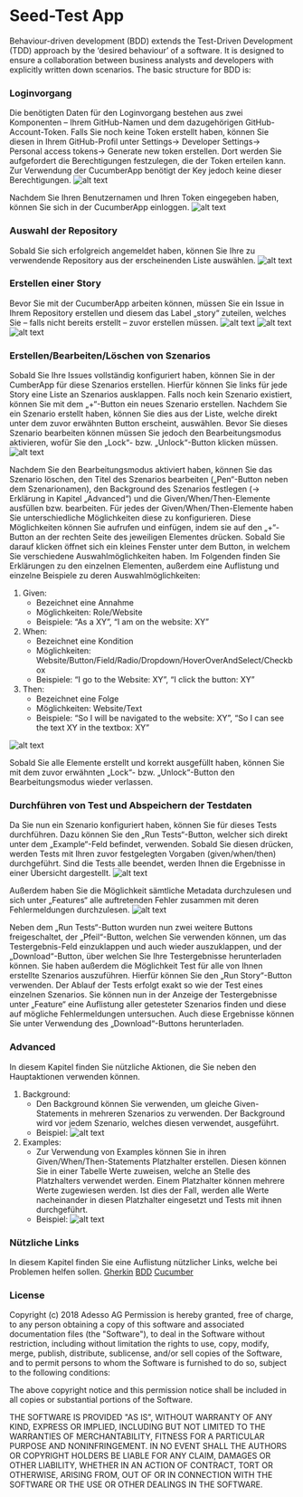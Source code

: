 # Seed-Test App
Behaviour-driven development (BDD) extends the Test-Driven Development (TDD) approach by the ‘desired behaviour’ of a software. It is designed to ensure a collaboration between business analysts and developers with explicitly written down scenarios. The basic structure for BDD is:

### Loginvorgang
Die benötigten Daten für den Loginvorgang bestehen aus zwei Komponenten – Ihrem GitHub-Namen und dem dazugehörigen GitHub-Account-Token. 
Falls Sie noch keine Token erstellt haben, können Sie diesen in Ihrem GitHub-Profil unter Settings-> Developer Settings-> Personal access tokens-> Generate new token erstellen. Dort werden Sie aufgefordert die Berechtigungen festzulegen, die der Token erteilen kann. Zur Verwendung der CucumberApp benötigt der Key jedoch keine dieser Berechtigungen. 
![alt text](https://github.com/adessoCucumber/Cucumber/blob/master/docs/img1.png "Personal access token")

Nachdem Sie Ihren Benutzernamen und Ihren Token eingegeben haben, können Sie sich in der CucumberApp einloggen.
![alt text](https://github.com/adessoCucumber/Cucumber/blob/master/docs/img2.png "Login")

### Auswahl der Repository
Sobald Sie sich erfolgreich angemeldet haben, können Sie Ihre zu verwendende Repository aus der erscheinenden Liste auswählen.
![alt text](https://github.com/adessoCucumber/Cucumber/blob/master/docs/img3.png "Login Repository")

### Erstellen einer Story
Bevor Sie mit der CucumberApp arbeiten können, müssen Sie ein Issue in Ihrem Repository erstellen und diesem das Label „story“ zuteilen, welches Sie – falls nicht bereits erstellt – zuvor erstellen müssen.
![alt text](https://github.com/adessoCucumber/Cucumber/blob/master/docs/img4.png "Github issue")
![alt text](https://github.com/adessoCucumber/Cucumber/blob/master/docs/img5.png "Github label")
![alt text](https://github.com/adessoCucumber/Cucumber/blob/master/docs/img6.png "Github issue label")
 
### Erstellen/Bearbeiten/Löschen von Szenarios
Sobald Sie Ihre Issues vollständig konfiguriert haben, können Sie in der CumberApp für diese Szenarios erstellen. Hierfür können Sie links für jede Story eine Liste an Szenarios ausklappen. Falls noch kein Szenario existiert, können Sie mit dem „+“-Button ein neues Szenario erstellen. Nachdem Sie ein Szenario erstellt haben, können Sie dies aus der Liste, welche direkt unter dem zuvor erwähnten Button erscheint, auswählen. Bevor Sie dieses Szenario bearbeiten können müssen Sie jedoch den Bearbeitungsmodus aktivieren, wofür Sie den „Lock“- bzw. „Unlock“-Button klicken müssen.
![alt text](https://github.com/adessoCucumber/Cucumber/blob/master/docs/img7.png "Unlock Scenario")

Nachdem Sie den Bearbeitungsmodus aktiviert haben, können Sie das Szenario löschen, den Titel des Szenarios bearbeiten („Pen“-Button neben dem Szenarionamen), den Background des Szenarios festlegen (-> Erklärung in Kapitel „Advanced“) und die Given/When/Then-Elemente ausfüllen bzw. bearbeiten. Für jedes der Given/When/Then-Elemente haben Sie unterschiedliche Möglichkeiten diese zu konfigurieren.  Diese Möglichkeiten können Sie aufrufen und einfügen, indem sie auf den „+“-Button an der rechten Seite des jeweiligen Elementes drücken. Sobald Sie darauf klicken öffnet sich ein kleines Fenster unter dem Button, in welchem Sie verschiedene Auswahlmöglichkeiten haben.
Im Folgenden finden Sie Erklärungen zu den einzelnen Elementen, außerdem eine Auflistung und einzelne Beispiele zu deren Auswahlmöglichkeiten:

1.	Given:
    *	Bezeichnet eine Annahme
    *	Möglichkeiten: Role/Website
    *	Beispiele: “As a XY”, “I am on the website: XY”
2.	When:
    *	Bezeichnet eine Kondition
    *	Möglichkeiten: Website/Button/Field/Radio/Dropdown/HoverOverAndSelect/Checkbox
    *	Beispiele: “I go to the Website: XY”, “I click the button: XY”
3.	Then:
    *	Bezeichnet eine Folge
    *	Möglichkeiten: Website/Text
    *	Beispiele: “So I will be navigated to the website: XY”, “So I can see the text XY in the textbox: XY”

![alt text](https://github.com/adessoCucumber/Cucumber/blob/master/docs/img8.png "Edit scenario")

Sobald Sie alle Elemente erstellt und korrekt ausgefüllt haben, können Sie mit dem zuvor erwähnten „Lock“- bzw. „Unlock“-Button den Bearbeitungsmodus wieder verlassen.

### Durchführen von Test und Abspeichern der Testdaten
Da Sie nun ein Szenario konfiguriert haben, können Sie für dieses Tests durchführen. Dazu können Sie den „Run Tests“-Button, welcher sich direkt unter dem „Example“-Feld befindet, verwenden. Sobald Sie diesen drücken, werden Tests mit Ihren zuvor festgelegten Vorgaben (given/when/then) durchgeführt. Sind die Tests alle beendet, werden Ihnen die Ergebnisse in einer Übersicht dargestellt.
![alt text](https://github.com/adessoCucumber/Cucumber/blob/master/docs/img9.png "Test report")

Außerdem haben Sie die Möglichkeit sämtliche Metadata durchzulesen und sich unter „Features“ alle auftretenden Fehler zusammen mit deren Fehlermeldungen durchzulesen. 
![alt text](https://github.com/adessoCucumber/Cucumber/blob/master/docs/img10.png "test report details")

Neben dem „Run Tests“-Button wurden nun zwei weitere Buttons freigeschaltet, der „Pfeil“-Button, welchen Sie verwenden können, um das Testergebnis-Feld einzuklappen und auch wieder auszuklappen, und der „Download“-Button, über welchen Sie Ihre Testergebnisse herunterladen können.
Sie haben außerdem die Möglichkeit Test für alle von Ihnen erstellte Szenarios auszuführen. Hierfür können Sie den „Run Story“-Button verwenden. Der Ablauf der Tests erfolgt exakt so wie der Test eines einzelnen Szenarios. Sie können nun in der Anzeige der Testergebnisse unter „Feature“ eine Auflistung aller getesteter Szenarios finden und diese auf mögliche Fehlermeldungen untersuchen. Auch diese Ergebnisse können Sie unter Verwendung des „Download“-Buttons herunterladen.

### Advanced
In diesem Kapitel finden Sie nützliche Aktionen, die Sie neben den Hauptaktionen verwenden können.
1.	Background:
    *	Den Background können Sie verwenden, um gleiche Given-Statements in mehreren Szenarios zu verwenden. Der Background wird vor jedem Szenario, welches diesen verwendet, ausgeführt.
    *	Beispiel:
    ![alt text](https://github.com/adessoCucumber/Cucumber/blob/master/docs/img11.png "Background")
2.	Examples:
    *	Zur Verwendung von Examples können Sie in ihren Given/When/Then-Statements Platzhalter erstellen. Diesen können Sie in einer Tabelle Werte zuweisen, welche an Stelle des Platzhalters verwendet werden. Einem Platzhalter können mehrere Werte zugewiesen werden. Ist dies der Fall, werden alle Werte nacheinander in diesen Platzhalter eingesetzt und Tests mit ihnen durchgeführt.
    *	Beispiel: 
    ![alt text](https://github.com/adessoCucumber/Cucumber/blob/master/docs/img12.png "Examples")

### Nützliche Links
In diesem Kapitel finden Sie eine Auflistung nützlicher Links, welche bei Problemen helfen sollen.
[Gherkin](https://cucumber.io/docs/gherkin/reference/)
[BDD](https://cucumber.io/docs/bdd/)
[Cucumber](https://cucumber.io/docs/cucumber/)


### License

Copyright (c) 2018 Adesso AG Permission is hereby granted, free of charge, to any person obtaining a copy of this software and associated documentation files (the "Software"), to deal in the Software without restriction, including without limitation the rights to use, copy, modify, merge, publish, distribute, sublicense, and/or sell copies of the Software, and to permit persons to whom the Software is furnished to do so, subject to the following conditions:

The above copyright notice and this permission notice shall be included in all copies or substantial portions of the Software.

THE SOFTWARE IS PROVIDED "AS IS", WITHOUT WARRANTY OF ANY KIND, EXPRESS OR IMPLIED, INCLUDING BUT NOT LIMITED TO THE WARRANTIES OF MERCHANTABILITY, FITNESS FOR A PARTICULAR PURPOSE AND NONINFRINGEMENT. IN NO EVENT SHALL THE AUTHORS OR COPYRIGHT HOLDERS BE LIABLE FOR ANY CLAIM, DAMAGES OR OTHER LIABILITY, WHETHER IN AN ACTION OF CONTRACT, TORT OR OTHERWISE, ARISING FROM, OUT OF OR IN CONNECTION WITH THE SOFTWARE OR THE USE OR OTHER DEALINGS IN THE SOFTWARE.
